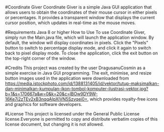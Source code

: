 #Coordinate Giver
Coordinate Giver is a simple Java GUI application that allows users to obtain the coordinates of their mouse cursor in either pixels or percentages. It provides a transparent window that displays the current cursor position, which updates in real-time as the mouse moves.

#Requirements
Java 8 or higher
How to Use
To use Coordinate Giver, simply run the Main.java file, which will launch the application window. By default, the window will display coordinates in pixels. Click the "Pixels" button to switch to percentage display mode, and click it again to switch back to pixel display mode. To close the application, click the exit button on the top-right corner of the window.

#Credits
This project was created by the user DragusanuCosmin as a simple exercise in Java GUI programming. The exit, minimise, and resize button images used in the application were downloaded from https://media.istockphoto.com/id/1388131405/id/vektor/tutup-maksimalkan-dan-minimalkan-kumpulan-ikon-tombol-komputer-ilustrasi-vektor.jpg?b=1&s=170667a&w=0&k=20&c=lBOw9DY9W-16Ke7i2zTEv2xB3nqqAIpXlVN5Szvqei0=, which provides royalty-free icons and graphics for software developers.

#License
This project is licensed under the General Public License license.Everyone is permitted to copy and distribute verbatim copies of this license document, but changing it is not allowed.
